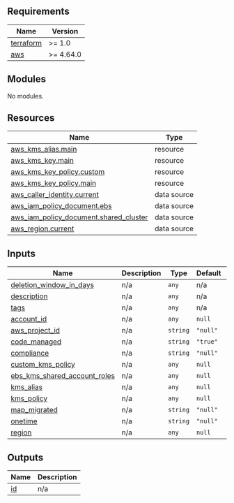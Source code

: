 <!-- BEGIN_TF_DOCS -->
## Requirements

| Name | Version |
|------|---------|
| <a name="requirement_terraform"></a> [terraform](#requirement\_terraform) | >= 1.0 |
| <a name="requirement_aws"></a> [aws](#requirement\_aws) | >= 4.64.0 |

## Modules

No modules.

## Resources

| Name | Type |
|------|------|
| [aws_kms_alias.main](https://registry.terraform.io/providers/hashicorp/aws/latest/docs/resources/kms_alias) | resource |
| [aws_kms_key.main](https://registry.terraform.io/providers/hashicorp/aws/latest/docs/resources/kms_key) | resource |
| [aws_kms_key_policy.custom](https://registry.terraform.io/providers/hashicorp/aws/latest/docs/resources/kms_key_policy) | resource |
| [aws_kms_key_policy.main](https://registry.terraform.io/providers/hashicorp/aws/latest/docs/resources/kms_key_policy) | resource |
| [aws_caller_identity.current](https://registry.terraform.io/providers/hashicorp/aws/latest/docs/data-sources/caller_identity) | data source |
| [aws_iam_policy_document.ebs](https://registry.terraform.io/providers/hashicorp/aws/latest/docs/data-sources/iam_policy_document) | data source |
| [aws_iam_policy_document.shared_cluster](https://registry.terraform.io/providers/hashicorp/aws/latest/docs/data-sources/iam_policy_document) | data source |
| [aws_region.current](https://registry.terraform.io/providers/hashicorp/aws/latest/docs/data-sources/region) | data source |

## Inputs

| Name | Description | Type | Default | Required |
|------|-------------|------|---------|:--------:|
| <a name="input_deletion_window_in_days"></a> [deletion\_window\_in\_days](#input\_deletion\_window\_in\_days) | n/a | `any` | n/a | yes |
| <a name="input_description"></a> [description](#input\_description) | n/a | `any` | n/a | yes |
| <a name="input_tags"></a> [tags](#input\_tags) | n/a | `any` | n/a | yes |
| <a name="input_account_id"></a> [account\_id](#input\_account\_id) | n/a | `any` | `null` | no |
| <a name="input_aws_project_id"></a> [aws\_project\_id](#input\_aws\_project\_id) | n/a | `string` | `"null"` | no |
| <a name="input_code_managed"></a> [code\_managed](#input\_code\_managed) | n/a | `string` | `"true"` | no |
| <a name="input_compliance"></a> [compliance](#input\_compliance) | n/a | `string` | `"null"` | no |
| <a name="input_custom_kms_policy"></a> [custom\_kms\_policy](#input\_custom\_kms\_policy) | n/a | `any` | `null` | no |
| <a name="input_ebs_kms_shared_account_roles"></a> [ebs\_kms\_shared\_account\_roles](#input\_ebs\_kms\_shared\_account\_roles) | n/a | `any` | `null` | no |
| <a name="input_kms_alias"></a> [kms\_alias](#input\_kms\_alias) | n/a | `any` | `null` | no |
| <a name="input_kms_policy"></a> [kms\_policy](#input\_kms\_policy) | n/a | `any` | `null` | no |
| <a name="input_map_migrated"></a> [map\_migrated](#input\_map\_migrated) | n/a | `string` | `"null"` | no |
| <a name="input_onetime"></a> [onetime](#input\_onetime) | n/a | `string` | `"null"` | no |
| <a name="input_region"></a> [region](#input\_region) | n/a | `any` | `null` | no |

## Outputs

| Name | Description |
|------|-------------|
| <a name="output_id"></a> [id](#output\_id) | n/a |
<!-- END_TF_DOCS -->